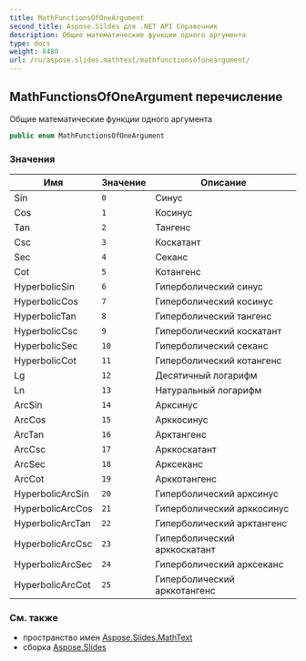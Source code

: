 ```yaml
---
title: MathFunctionsOfOneArgument
second_title: Aspose.Sildes для .NET API Справочник
description: Общие математические функции одного аргумента
type: docs
weight: 8480
url: /ru/aspose.slides.mathtext/mathfunctionsofoneargument/
---
```


## MathFunctionsOfOneArgument перечисление

Общие математические функции одного аргумента

```csharp
public enum MathFunctionsOfOneArgument
```

### Значения

| Имя | Значение | Описание |
| --- | --- | --- |
| Sin | `0` | Синус |
| Cos | `1` | Косинус |
| Tan | `2` | Тангенс |
| Csc | `3` | Коскатант |
| Sec | `4` | Секанс |
| Cot | `5` | Котангенс |
| HyperbolicSin | `6` | Гиперболический синус |
| HyperbolicCos | `7` | Гиперболический косинус |
| HyperbolicTan | `8` | Гиперболический тангенс |
| HyperbolicCsc | `9` | Гиперболический коскатант |
| HyperbolicSec | `10` | Гиперболический секанс |
| HyperbolicCot | `11` | Гиперболический котангенс |
| Lg | `12` | Десятичный логарифм |
| Ln | `13` | Натуральный логарифм |
| ArcSin | `14` | Арксинус |
| ArcCos | `15` | Арккосинус |
| ArcTan | `16` | Арктангенс |
| ArcCsc | `17` | Арккоскатант |
| ArcSec | `18` | Арксеканс |
| ArcCot | `19` | Арккотангенс |
| HyperbolicArcSin | `20` | Гиперболический арксинус |
| HyperbolicArcCos | `21` | Гиперболический арккосинус |
| HyperbolicArcTan | `22` | Гиперболический арктангенс |
| HyperbolicArcCsc | `23` | Гиперболический арккоскатант |
| HyperbolicArcSec | `24` | Гиперболический арксеканс |
| HyperbolicArcCot | `25` | Гиперболический арккотангенс |

### См. также

* пространство имен [Aspose.Slides.MathText](../../aspose.slides.mathtext)
* сборка [Aspose.Slides](../../)

<!-- DO NOT EDIT: сгенерировано xmldocmd для Aspose.Slides.dll -->